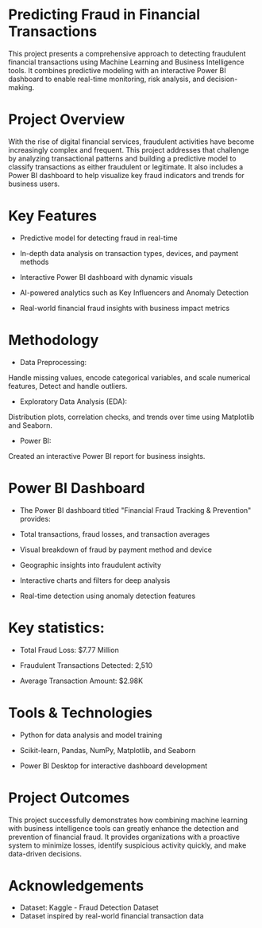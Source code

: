 # Predicting Fraud in Financial Transactions
This project presents a comprehensive approach to detecting fraudulent financial transactions using Machine Learning and Business Intelligence tools. It combines predictive modeling with an interactive Power BI dashboard to enable real-time monitoring, risk analysis, and decision-making.

# Project Overview
With the rise of digital financial services, fraudulent activities have become increasingly complex and frequent. This project addresses that challenge by analyzing transactional patterns and building a predictive model to classify transactions as either fraudulent or legitimate. It also includes a Power BI dashboard to help visualize key fraud indicators and trends for business users.

# Key Features
* Predictive model for detecting fraud in real-time

* In-depth data analysis on transaction types, devices, and payment methods

* Interactive Power BI dashboard with dynamic visuals

* AI-powered analytics such as Key Influencers and Anomaly Detection

* Real-world financial fraud insights with business impact metrics

# Methodology

* Data Preprocessing:

Handle missing values, encode categorical variables, and scale numerical features, Detect and handle
outliers.

* Exploratory Data Analysis (EDA):

Distribution plots, correlation checks, and trends over time using Matplotlib and Seaborn.

* Power BI:

Created an interactive Power BI report for business insights.

# Power BI Dashboard
* The Power BI dashboard titled "Financial Fraud Tracking & Prevention" provides:

* Total transactions, fraud losses, and transaction averages

* Visual breakdown of fraud by payment method and device

* Geographic insights into fraudulent activity

* Interactive charts and filters for deep analysis

* Real-time detection using anomaly detection features

# Key statistics:

* Total Fraud Loss: $7.77 Million

* Fraudulent Transactions Detected: 2,510

* Average Transaction Amount: $2.98K

# Tools & Technologies

* Python for data analysis and model training

* Scikit-learn, Pandas, NumPy, Matplotlib, and Seaborn

* Power BI Desktop for interactive dashboard development

# Project Outcomes

This project successfully demonstrates how combining machine learning with business intelligence tools can greatly enhance the detection and prevention of financial fraud. It provides organizations with a proactive system to minimize losses, identify suspicious activity quickly, and make data-driven decisions.

# Acknowledgements

* Dataset: Kaggle - Fraud Detection Dataset
* Dataset inspired by real-world financial transaction data

